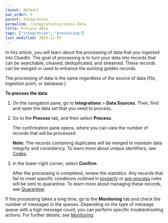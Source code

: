 ```yaml
---
layout: default
nav_order: 5
parent: Integration
permalink: /integration/process-data
title: Process data
tags: ["integration", "processing"]
last_modified: 2023-11-07
---
```


In this article, you will learn about the processing of data that you ingested into CluedIn. The goal of processing is to turn your data into records that can be searchable, cleaned, deduplicated, and streamed. These records can be merged or used to enhance the existing golden records.

The processing of data is the same regardless of the source of data (file, ingestion point, or database.)

**To process the data**

1. On the navigation pane, go to **Integrations** > **Data Sources**. Then, find and open the data set that you need to process.

1. Go to the **Process** tab, and then select **Process**.

    The confirmation pane opens, where you can view the number of records that will be processed.

    **Note:** The records containing duplicates will be merged to maintain data integrity and consistency. To learn more about unique identifiers, see [Codes](/integration/review-mapping#codes).

1. In the lower-right corner, select **Confirm**.

    After the processing is completed, review the statistics. Any records that fail to meet specific conditions outlined in [property](/integration/additional-operations-on-records/property-rules) or [pre-process](/integration/additional-operations-on-records/preprocess-rules) rules will be sent to quarantine. To learn more about managing these records, see [Quarantine](/integration/additional-operations-on-records/quarantine).

If the processing takes a long time, go to the **Monitoring** tab and check the number of messages in the queues. Depending on the type of message queue with a high message count, you can perform specific troubleshooting actions. For further details, see [Monitoring](/integration/additional-operations-on-records/monitoring).